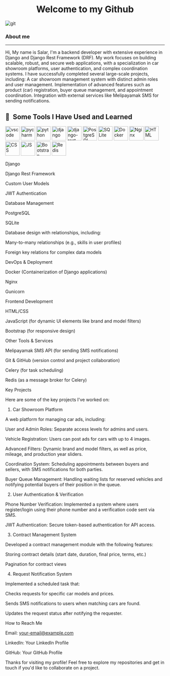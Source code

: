 <h1 align="center">Welcome to my Github</h1>

![git](https://github.com/user-attachments/assets/0ff9a959-96ae-4003-a2f0-f856cf494d80)

### About me
---
<p align="left">
Hi, My name is Salar, I'm a backend developer with extensive experience in Django and Django Rest Framework (DRF). My work focuses on building scalable, robust, and secure web applications, with a specialization in car showroom platforms, user authentication, and complex coordination systems.
I have successfully completed several large-scale projects, including:
A car showroom management system with distinct admin roles and user management.
Implementation of advanced features such as product (car) registration, buyer queue management, and appointment coordination.
Integration with external services like Melipayamak SMS for sending notifications.
</p>

<h2> 🚀 &nbsp;Some Tools I Have Used and Learned</h2>
<p align="left">
<img src="https://cdn.jsdelivr.net/gh/devicons/devicon/icons/vscode/vscode-original.svg" alt="vscode" width="45" height="45"/>
<img src="https://github.com/user-attachments/assets/55b2007b-c81e-4840-9143-f3ae5e4f23d3" alt="pycharm" width="45" height="45"/>
<img src="https://github.com/user-attachments/assets/d9092d0a-ae0c-409b-a82f-be133eb66520" alt="python" width="45" height="45"/>
<img src="https://github.com/user-attachments/assets/07a6fe1c-1c44-4bac-bc2d-2da3d7d1e111" alt="django" width="45" height="45"/>
<img src="https://github.com/user-attachments/assets/5191ae6a-7f8c-4c09-b937-0a92da05c9d4" alt="django-rest" width="45" height="45"/>
<img src="https://github.com/user-attachments/assets/824ea1eb-820a-4522-99d6-c4fece3d9f96" alt="PostgreSQL" width="45" height="45"/>
<img src="https://github.com/user-attachments/assets/cfe75a80-faf3-4775-ae56-a64556ffde24" alt="SQLite" width="45" height="45"/>
<img src="https://github.com/user-attachments/assets/fb985b27-c55c-4bd5-ae59-577699691888" alt="Docker" width="45" height="45"/>
<img src="https://github.com/user-attachments/assets/ce31d4a0-14a2-4b85-a69a-01b0caad6ee9" alt="Nginx" width="45" height="45"/>
<img src="https://github.com/user-attachments/assets/b386d24b-622e-49c3-847f-f44eb9ecaa05" alt="HTML" width="45" height="45"/>
<img src="https://github.com/user-attachments/assets/ecf441c8-5c92-49b0-b1ec-81b409c4732a" alt="CSS" width="45" height="45"/>
<img src="https://github.com/user-attachments/assets/a890da97-020e-4a53-982d-24304243239b" alt="JS" width="45" height="45"/>
<img src="https://github.com/user-attachments/assets/01b5a7e5-2f6d-477a-988a-f4df54c61c48" alt="Bootstrap" width="45" height="45"/>
<img src="https://github.com/user-attachments/assets/732d94d4-0096-42ae-b7b0-2b986656db47" alt="Redis" width="45" height="45"/>
</p>

Django

Django Rest Framework

Custom User Models

JWT Authentication

Database Management

PostgreSQL

SQLite

Database design with relationships, including:

Many-to-many relationships (e.g., skills in user profiles)

Foreign key relations for complex data models

DevOps & Deployment

Docker (Containerization of Django applications)

Nginx

Gunicorn

Frontend Development

HTML/CSS

JavaScript (for dynamic UI elements like brand and model filters)

Bootstrap (for responsive design)

Other Tools & Services

Melipayamak SMS API (for sending SMS notifications)

Git & GitHub (version control and project collaboration)

Celery (for task scheduling)

Redis (as a message broker for Celery)

Key Projects

Here are some of the key projects I've worked on:

1. Car Showroom Platform

A web platform for managing car ads, including:

User and Admin Roles: Separate access levels for admins and users.

Vehicle Registration: Users can post ads for cars with up to 4 images.

Advanced Filters: Dynamic brand and model filters, as well as price, mileage, and production year sliders.

Coordination System: Scheduling appointments between buyers and sellers, with SMS notifications for both parties.

Buyer Queue Management: Handling waiting lists for reserved vehicles and notifying potential buyers of their position in the queue.

2. User Authentication & Verification

Phone Number Verification: Implemented a system where users register/login using their phone number and a verification code sent via SMS.

JWT Authentication: Secure token-based authentication for API access.

3. Contract Management System

Developed a contract management module with the following features:

Storing contract details (start date, duration, final price, terms, etc.)

Pagination for contract views

4. Request Notification System

Implemented a scheduled task that:

Checks requests for specific car models and prices.

Sends SMS notifications to users when matching cars are found.

Updates the request status after notifying the requester.

How to Reach Me

Email: your-email@example.com

LinkedIn: Your LinkedIn Profile

GitHub: Your GitHub Profile

Thanks for visiting my profile! Feel free to explore my repositories and get in touch if you'd like to collaborate on a project.

